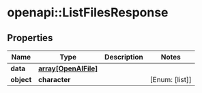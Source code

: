 # openapi::ListFilesResponse


## Properties
Name | Type | Description | Notes
------------ | ------------- | ------------- | -------------
**data** | [**array[OpenAIFile]**](OpenAIFile.md) |  | 
**object** | **character** |  | [Enum: [list]] 



